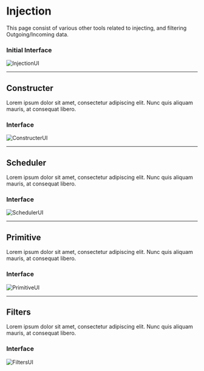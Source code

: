# Injection
This page consist of various other tools related to injecting, and filtering Outgoing/Incoming data.

### Initial Interface
![InjectionUI](http://i.imgur.com/YPsZO2M.png)

---
## Constructer
Lorem ipsum dolor sit amet, consectetur adipiscing elit. Nunc quis aliquam mauris, at consequat libero.

### Interface
![ConstructerUI](http://i.imgur.com/L4fvss8.png)

---
## Scheduler
Lorem ipsum dolor sit amet, consectetur adipiscing elit. Nunc quis aliquam mauris, at consequat libero.

### Interface
![SchedulerUI](http://i.imgur.com/MhXNLgR.png)

---
## Primitive
Lorem ipsum dolor sit amet, consectetur adipiscing elit. Nunc quis aliquam mauris, at consequat libero.

### Interface
![PrimitiveUI](http://i.imgur.com/1EZID5b.png)

---
## Filters
Lorem ipsum dolor sit amet, consectetur adipiscing elit. Nunc quis aliquam mauris, at consequat libero.

### Interface
![FiltersUI](http://i.imgur.com/CCPkhnl.png)
